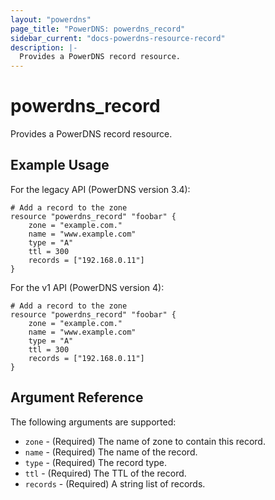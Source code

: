 ```yaml
---
layout: "powerdns"
page_title: "PowerDNS: powerdns_record"
sidebar_current: "docs-powerdns-resource-record"
description: |-
  Provides a PowerDNS record resource.
---
```


# powerdns\_record

Provides a PowerDNS record resource.

## Example Usage

For the legacy API (PowerDNS version 3.4):
```
# Add a record to the zone
resource "powerdns_record" "foobar" {
	zone = "example.com."
	name = "www.example.com"
	type = "A"
	ttl = 300
	records = ["192.168.0.11"]
}
```

For the v1 API (PowerDNS version 4):
```
# Add a record to the zone
resource "powerdns_record" "foobar" {
	zone = "example.com."
	name = "www.example.com"
	type = "A"
	ttl = 300
	records = ["192.168.0.11"]
}
```

## Argument Reference

The following arguments are supported:

* `zone` - (Required) The name of zone to contain this record.
* `name` - (Required) The name of the record.
* `type` - (Required) The record type.
* `ttl` - (Required) The TTL of the record.
* `records` - (Required) A string list of records.

